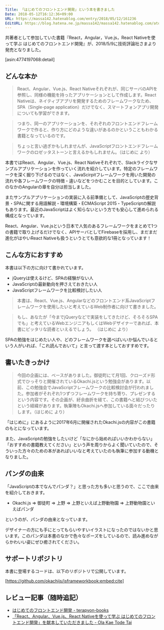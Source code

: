 ```yaml
---
Title: 「はじめてのフロントエンド開発」という本を書きました
Date: 2018-05-12T16:12:36+09:00
URL: https://massa142.hatenablog.com/entry/2018/05/12/161236
EditURL: https://blog.hatena.ne.jp/massa142/massa142.hatenablog.com/atom/entry/17391345971643801979
---
```


共著者として参加していた書籍『React，Angular，Vue.js，React Nativeを使って学ぶ はじめてのフロントエンド開発』が、2018/5/9に技術評論社さまより発売となりました。

[asin:4774197068:detail]

## どんな本か

> React、Angular、Vue.js、React Nativeそれぞれが、同じサーバのAPIを参照し、同様の機能を持ったアプリケーションとして作成します。React Nativeは、ネイティブアプリを開発するためのフレームワークなため、SPA（Single-page application）だけでなく、スマートフォンアプリ開発についても学習ができます。

> つまり、同一のアプリケーションを、それぞれのフロントエンドフレームワークで作ると、作り方にどのような違いがあるのかということもわかる書籍となっているのです。

> ちょっと言い過ぎかもしれませんが、JavaScriptフロントエンドフレームワークのロゼッタストーンと言えるかもしれません。（はじめに より）

本書ではReact、Angular、Vue.js、React Nativeそれぞれで、Slackライクなサンプルアプリケーションを作っていく流れを紹介しています。特定のフレームワークを深く掘り下げるのではなく、JavaScirpitフレームワークを用いた開発の流れや各フレームワークの特徴・違いなどをつかむことを目的としています。このなかのAngularの章を自分は担当しました。

またサンプルアプリケーションの実装に入る前準備として、JavaScriptの歴史背景・SPAに関する用語解説・環境構築・ECMAScript 2015・TypeScriptの解説もあります。最近のJavaScriptはよく知らないという方でも安心して進められる構成となっています。

React、Angular、Vue.jsという日本で人気のあるフレームワークをまとめて1つの書籍で取り上げるだけでなく、APIサーバとしてFirebaseを採用し、まだまだ進化がはやいReact Nativeも扱うというとても意欲的な1冊となっています！

## こんな方におすすめ

本書は以下の方に向けて書かれています。

* jQueryは使えるけど、SPAの経験がない人
* JavaScriptの最新動向を押さえておきたい人
* JavaScriptフレームワークを比較検討したい人

> 本書は、React、Vue.js、Angularなどのフロントエンド系JavaScriptフレームワークを使用したいと考えているWeb制作者に向けて書きました。

> もし、あなたが「今までjQueryなどで実装をしてきたけど、そろそろSPAでも」と考えているWebエンジニアもしくはWebデザイナーであれば、本書にピッタリな読者といえるでしょう。
> （はじめに より）

SPAの勉強をはじめたい人や、どのフレームワークを選べばいいか悩んでいるという人がいれば、「これ読んでおいて」と言って渡す本としておすすめです。
 
## 書いたきっかけ

> 今回の企画には、ベースがありました。御徒町にて月1回、クローズド形式でひっそりと開催されているOkachi.jsという勉強会があります。以前、この勉強会でJavaScriptフレームワークの比較検討会が行われました。参加者がそれぞれ1つずつフレームワークを持ち寄り、プレゼンするという内容です。その企画が、紆余曲折を経て、この書籍へと結びついたという経緯があります。執筆陣もOkachi.jsへ参加している面々だったりします。（はじめに より）

「はじめに」にあるように2017年6月に開催されたOkachi.jsの内容がこの書籍のもとになっています。

また、JavaScriptの勉強をしたいけど「なにから始めればいいかわからない」「おすすめの書籍教えてください」という声を周りからよく聞いていたので、そういった方々のための本があればいいなと考えていたのも執筆に参加する動機となりました。

## パンダの由来

「JavaScriptの本でなんでパンダ？」と思った方も多いと思うので、ここで由来を紹介しておきます。

* Okachi.js => 御徒町 => 上野 => 上野といえば上野動物園 => 上野動物園といえばパンダ

というのが、パンダの由来となっています。

デザイナーの方にも手にとってもらいやすいイラストになったのではないかと思います。このパンダは本書のなかで色々なポーズをしているので、読み進めながらかわいい姿にぜひ癒されてください。

## サポートリポジトリ

本書に登場するコードは、以下のリポジトリで公開しています。

[https://github.com/okachijs/jsframeworkbook:embed:cite]


## レビュー記事（随時追記）
* [はじめてのフロントエンド開発 - terapyon-books](https://scrapbox.io/terapyon-books/%E3%81%AF%E3%81%98%E3%82%81%E3%81%A6%E3%81%AE%E3%83%95%E3%83%AD%E3%83%B3%E3%83%88%E3%82%A8%E3%83%B3%E3%83%89%E9%96%8B%E7%99%BA)
* [「React、Angular、Vue.js、React Nativeを使って学ぶ はじめてのフロントエンド開発」を献本していただきました - Ola Kae Tode Tai](http://ola.kironono.com/entry/2018/05/02/210000)
